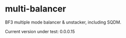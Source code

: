 multi-balancer
==============

BF3 multiple mode balancer &amp; unstacker, including SQDM.

Current version under test: 0.0.0.15
